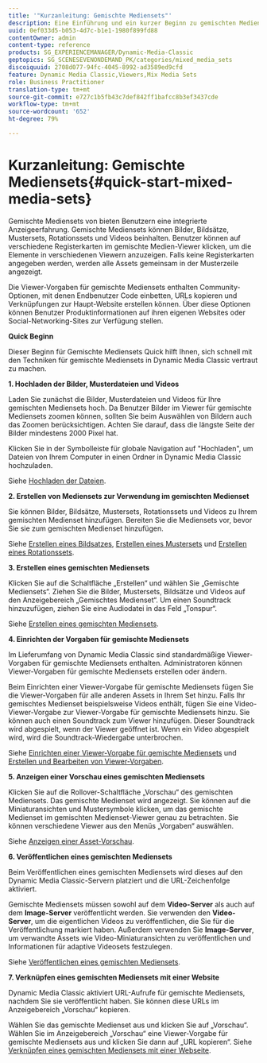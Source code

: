 ```yaml
---
title: '"Kurzanleitung: Gemischte Mediensets"'
description: Eine Einführung und ein kurzer Beginn zu gemischten Mediensets helfen Ihnen dabei, sich schnell aufzumachen.
uuid: 0ef033d5-b053-4d7c-b1e1-1980f899fd88
contentOwner: admin
content-type: reference
products: SG_EXPERIENCEMANAGER/Dynamic-Media-Classic
geptopics: SG_SCENESEVENONDEMAND_PK/categories/mixed_media_sets
discoiquuid: 2708d077-94fc-4045-8992-ad3589ed9cfd
feature: Dynamic Media Classic,Viewers,Mix Media Sets
role: Business Practitioner
translation-type: tm+mt
source-git-commit: e727c1b5fb43c7def842ff1bafcc8b3ef3437cde
workflow-type: tm+mt
source-wordcount: '652'
ht-degree: 79%

---
```



# Kurzanleitung: Gemischte Mediensets{#quick-start-mixed-media-sets}

Gemischte Mediensets von bieten Benutzern eine integrierte Anzeigeerfahrung. Gemischte Mediensets können Bilder, Bildsätze, Mustersets, Rotationssets und Videos beinhalten. Benutzer können auf verschiedene Registerkarten im gemischte Medien-Viewer klicken, um die Elemente in verschiedenen Viewern anzuzeigen. Falls keine Registerkarten angegeben werden, werden alle Assets gemeinsam in der Musterzeile angezeigt.

Die Viewer-Vorgaben für gemischte Mediensets enthalten Community-Optionen, mit denen Endbenutzer Code einbetten, URLs kopieren und Verknüpfungen zur Haupt-Website erstellen können. Über diese Optionen können Benutzer Produktinformationen auf ihren eigenen Websites oder Social-Networking-Sites zur Verfügung stellen.

**Quick Beginn**

Dieser Beginn für Gemischte Mediensets Quick hilft Ihnen, sich schnell mit den Techniken für gemischte Mediensets in Dynamic Media Classic vertraut zu machen.

**1. Hochladen der Bilder, Musterdateien und Videos**

Laden Sie zunächst die Bilder, Musterdateien und Videos für Ihre gemischten Mediensets hoch. Da Benutzer Bilder im Viewer für gemischte Mediensets zoomen können, sollten Sie beim Auswählen von Bildern auch das Zoomen berücksichtigen. Achten Sie darauf, dass die längste Seite der Bilder mindestens 2000 Pixel hat.

Klicken Sie in der Symbolleiste für globale Navigation auf &quot;Hochladen&quot;, um Dateien von Ihrem Computer in einen Ordner in Dynamic Media Classic hochzuladen.

Siehe [Hochladen der Dateien](uploading-files.md#uploading-your-files).

**2. Erstellen von Mediensets zur Verwendung im gemischten Medienset**

Sie können Bilder, Bildsätze, Mustersets, Rotationssets und Videos zu Ihrem gemischten Medienset hinzufügen. Bereiten Sie die Mediensets vor, bevor Sie sie zum gemischten Medienset hinzufügen.

Siehe [Erstellen eines Bildsatzes](creating-image-set.md#creating-an-image-set), [Erstellen eines Mustersets](creating-swatch-set.md#creating-a-swatch-set) und [Erstellen eines Rotationssets](creating-spin-set.md#creating-a-spin-set).

**3. Erstellen eines gemischten Mediensets**

Klicken Sie auf die Schaltfläche „Erstellen“ und wählen Sie „Gemischte Mediensets“. Ziehen Sie die Bilder, Mustersets, Bildsätze und Videos auf den Anzeigebereich „Gemischtes Medienset“. Um einen Soundtrack hinzuzufügen, ziehen Sie eine Audiodatei in das Feld „Tonspur“. 

Siehe [Erstellen eines gemischten Mediensets](creating-mixed-media-set.md#creating-a-mixed-media-set).

**4. Einrichten der Vorgaben für gemischte Mediensets**

Im Lieferumfang von Dynamic Media Classic sind standardmäßige Viewer-Vorgaben für gemischte Mediensets enthalten. Administratoren können Viewer-Vorgaben für gemischte Mediensets erstellen oder ändern.

Beim Einrichten einer Viewer-Vorgabe für gemischte Mediensets fügen Sie die Viewer-Vorgaben für alle anderen Assets in Ihrem Set hinzu. Falls Ihr gemischtes Medienset beispielsweise Videos enthält, fügen Sie eine Video-Viewer-Vorgabe zur Viewer-Vorgabe für gemischte Mediensets hinzu. Sie können auch einen Soundtrack zum Viewer hinzufügen. Dieser Soundtrack wird abgespielt, wenn der Viewer geöffnet ist. Wenn ein Video abgespielt wird, wird die Soundtrack-Wiedergabe unterbrochen. 

Siehe [Einrichten einer Viewer-Vorgabe für gemischte Mediensets](setting-mixed-media-set-viewer.md#setting-up-a-mixed-media-set-viewer-preset) und [Erstellen und Bearbeiten von Viewer-Vorgaben](application-setup.md#adding-and-editing-viewer-presets).

**5. Anzeigen einer Vorschau eines gemischten Mediensets**

Klicken Sie auf die Rollover-Schaltfläche „Vorschau“ des gemischten Mediensets. Das gemischte Medienset wird angezeigt. Sie können auf die Miniaturansichten und Mustersymbole klicken, um das gemischte Medienset im gemischten Medienset-Viewer genau zu betrachten. Sie können verschiedene Viewer aus den Menüs „Vorgaben“ auswählen. 

Siehe [Anzeigen einer Asset-Vorschau](previewing-asset.md#previewing-an-asset).

**6. Veröffentlichen eines gemischten Mediensets**

Beim Veröffentlichen eines gemischten Mediensets wird dieses auf den Dynamic Media Classic-Servern platziert und die URL-Zeichenfolge aktiviert.

Gemischte Mediensets müssen sowohl auf dem **Video-Server** als auch auf dem **Image-Server** veröffentlicht werden. Sie verwenden den **Video-Server**, um die eigentlichen Videos zu veröffentlichen, die Sie für die Veröffentlichung markiert haben. Außerdem verwenden Sie **Image-Server**, um verwandte Assets wie Video-Miniaturansichten zu veröffentlichen und Informationen für adaptive Videosets festzulegen.

Siehe [Veröffentlichen eines gemischten Mediensets](publishing-mixed-media-set.md#publishing-a-mixed-media-set).

**7. Verknüpfen eines gemischten Mediensets mit einer Website**

Dynamic Media Classic aktiviert URL-Aufrufe für gemischte Mediensets, nachdem Sie sie veröffentlicht haben. Sie können diese URLs im Anzeigebereich „Vorschau“ kopieren.

Wählen Sie das gemischte Medienset aus und klicken Sie auf „Vorschau“. Wählen Sie im Anzeigebereich „Vorschau“ eine Viewer-Vorgabe für gemischte Mediensets aus und klicken Sie dann auf „URL kopieren“. Siehe [Verknüpfen eines gemischten Mediensets mit einer Webseite](linking-mixed-media-set-web.md#linking-a-mixed-media-set-to-a-web-page).
